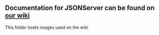 ## Documentation for JSONServer can be found on [our wiki](https://github.com/Dyalog/JSONServer/wiki)  
This folder hosts images used on the wiki
